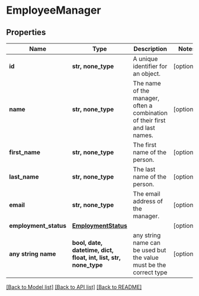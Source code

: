 # EmployeeManager


## Properties
Name | Type | Description | Notes
------------ | ------------- | ------------- | -------------
**id** | **str, none_type** | A unique identifier for an object. | [optional] 
**name** | **str, none_type** | The name of the manager, often a combination of their first and last names. | [optional] 
**first_name** | **str, none_type** | The first name of the person. | [optional] 
**last_name** | **str, none_type** | The last name of the person. | [optional] 
**email** | **str, none_type** | The email address of the manager. | [optional] 
**employment_status** | [**EmploymentStatus**](EmploymentStatus.md) |  | [optional] 
**any string name** | **bool, date, datetime, dict, float, int, list, str, none_type** | any string name can be used but the value must be the correct type | [optional]

[[Back to Model list]](../../README.md#documentation-for-models) [[Back to API list]](../../README.md#documentation-for-api-endpoints) [[Back to README]](../../README.md)


